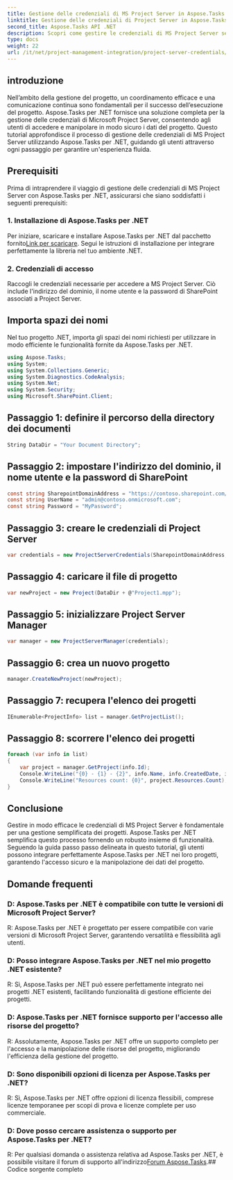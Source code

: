 ```yaml
---
title: Gestione delle credenziali di MS Project Server in Aspose.Tasks
linktitle: Gestione delle credenziali di Project Server in Aspose.Tasks
second_title: Aspose.Tasks API .NET
description: Scopri come gestire le credenziali di MS Project Server senza problemi con Aspose.Tasks per .NET. Migliorare l’efficienza della gestione dei progetti.
type: docs
weight: 22
url: /it/net/project-management-integration/project-server-credentials/
---
```

## introduzione
Nell’ambito della gestione del progetto, un coordinamento efficace e una comunicazione continua sono fondamentali per il successo dell’esecuzione del progetto. Aspose.Tasks per .NET fornisce una soluzione completa per la gestione delle credenziali di Microsoft Project Server, consentendo agli utenti di accedere e manipolare in modo sicuro i dati del progetto. Questo tutorial approfondisce il processo di gestione delle credenziali di MS Project Server utilizzando Aspose.Tasks per .NET, guidando gli utenti attraverso ogni passaggio per garantire un'esperienza fluida.
## Prerequisiti
Prima di intraprendere il viaggio di gestione delle credenziali di MS Project Server con Aspose.Tasks per .NET, assicurarsi che siano soddisfatti i seguenti prerequisiti:
### 1. Installazione di Aspose.Tasks per .NET
 Per iniziare, scaricare e installare Aspose.Tasks per .NET dal pacchetto fornito[Link per scaricare](https://releases.aspose.com/tasks/net/). Segui le istruzioni di installazione per integrare perfettamente la libreria nel tuo ambiente .NET.
### 2. Credenziali di accesso
Raccogli le credenziali necessarie per accedere a MS Project Server. Ciò include l'indirizzo del dominio, il nome utente e la password di SharePoint associati a Project Server.

## Importa spazi dei nomi
Nel tuo progetto .NET, importa gli spazi dei nomi richiesti per utilizzare in modo efficiente le funzionalità fornite da Aspose.Tasks per .NET.

```csharp
using Aspose.Tasks;
using System;
using System.Collections.Generic;
using System.Diagnostics.CodeAnalysis;
using System.Net;
using System.Security;
using Microsoft.SharePoint.Client;

```

## Passaggio 1: definire il percorso della directory dei documenti
```csharp
String DataDir = "Your Document Directory";
```
## Passaggio 2: impostare l'indirizzo del dominio, il nome utente e la password di SharePoint
```csharp
const string SharepointDomainAddress = "https://contoso.sharepoint.com/sites/pwa";
const string UserName = "admin@contoso.onmicrosoft.com";
const string Password = "MyPassword";
```
## Passaggio 3: creare le credenziali di Project Server
```csharp
var credentials = new ProjectServerCredentials(SharepointDomainAddress, UserName, Password);
```
## Passaggio 4: caricare il file di progetto
```csharp
var newProject = new Project(DataDir + @"Project1.mpp");
```
## Passaggio 5: inizializzare Project Server Manager
```csharp
var manager = new ProjectServerManager(credentials);
```
## Passaggio 6: crea un nuovo progetto
```csharp
manager.CreateNewProject(newProject);
```
## Passaggio 7: recupera l'elenco dei progetti
```csharp
IEnumerable<ProjectInfo> list = manager.GetProjectList();
```
## Passaggio 8: scorrere l'elenco dei progetti
```csharp
foreach (var info in list)
{
    var project = manager.GetProject(info.Id);
    Console.WriteLine("{0} - {1} - {2}", info.Name, info.CreatedDate, info.LastSavedDate);
    Console.WriteLine("Resources count: {0}", project.Resources.Count);
}
```

## Conclusione
Gestire in modo efficace le credenziali di MS Project Server è fondamentale per una gestione semplificata dei progetti. Aspose.Tasks per .NET semplifica questo processo fornendo un robusto insieme di funzionalità. Seguendo la guida passo passo delineata in questo tutorial, gli utenti possono integrare perfettamente Aspose.Tasks per .NET nei loro progetti, garantendo l'accesso sicuro e la manipolazione dei dati del progetto.
## Domande frequenti
### D: Aspose.Tasks per .NET è compatibile con tutte le versioni di Microsoft Project Server?
R: Aspose.Tasks per .NET è progettato per essere compatibile con varie versioni di Microsoft Project Server, garantendo versatilità e flessibilità agli utenti.
### D: Posso integrare Aspose.Tasks per .NET nel mio progetto .NET esistente?
R: Sì, Aspose.Tasks per .NET può essere perfettamente integrato nei progetti .NET esistenti, facilitando funzionalità di gestione efficiente dei progetti.
### D: Aspose.Tasks per .NET fornisce supporto per l'accesso alle risorse del progetto?
R: Assolutamente, Aspose.Tasks per .NET offre un supporto completo per l'accesso e la manipolazione delle risorse del progetto, migliorando l'efficienza della gestione del progetto.
### D: Sono disponibili opzioni di licenza per Aspose.Tasks per .NET?
R: Sì, Aspose.Tasks per .NET offre opzioni di licenza flessibili, comprese licenze temporanee per scopi di prova e licenze complete per uso commerciale.
### D: Dove posso cercare assistenza o supporto per Aspose.Tasks per .NET?
 R: Per qualsiasi domanda o assistenza relativa ad Aspose.Tasks per .NET, è possibile visitare il forum di supporto all'indirizzo[Forum Aspose.Tasks](https://forum.aspose.com/c/tasks/15).## Codice sorgente completo